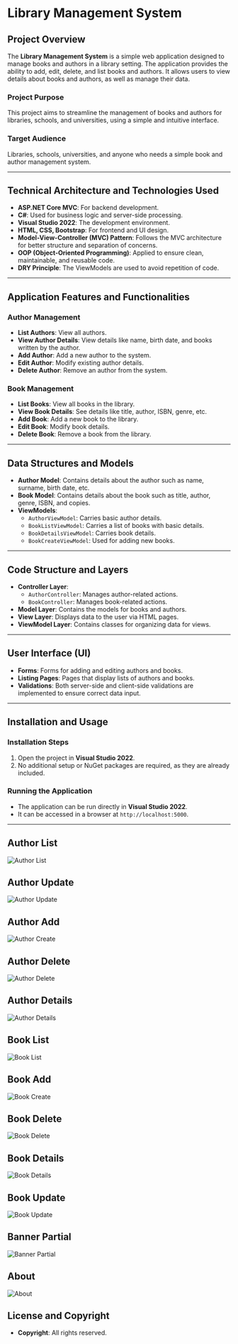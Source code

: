 # Library Management System

## Project Overview
The **Library Management System** is a simple web application designed to manage books and authors in a library setting. The application provides the ability to add, edit, delete, and list books and authors. It allows users to view details about books and authors, as well as manage their data.

### Project Purpose
This project aims to streamline the management of books and authors for libraries, schools, and universities, using a simple and intuitive interface.

### Target Audience
Libraries, schools, universities, and anyone who needs a simple book and author management system.

---

## Technical Architecture and Technologies Used

- **ASP.NET Core MVC**: For backend development.
- **C#**: Used for business logic and server-side processing.
- **Visual Studio 2022**: The development environment.
- **HTML, CSS, Bootstrap**: For frontend and UI design.
- **Model-View-Controller (MVC) Pattern**: Follows the MVC architecture for better structure and separation of concerns.
- **OOP (Object-Oriented Programming)**: Applied to ensure clean, maintainable, and reusable code.
- **DRY Principle**: The ViewModels are used to avoid repetition of code.

---

## Application Features and Functionalities

### Author Management
- **List Authors**: View all authors.
- **View Author Details**: View details like name, birth date, and books written by the author.
- **Add Author**: Add a new author to the system.
- **Edit Author**: Modify existing author details.
- **Delete Author**: Remove an author from the system.

### Book Management
- **List Books**: View all books in the library.
- **View Book Details**: See details like title, author, ISBN, genre, etc.
- **Add Book**: Add a new book to the library.
- **Edit Book**: Modify book details.
- **Delete Book**: Remove a book from the library.

---

## Data Structures and Models

- **Author Model**: Contains details about the author such as name, surname, birth date, etc.
- **Book Model**: Contains details about the book such as title, author, genre, ISBN, and copies.
- **ViewModels**:
  - `AuthorViewModel`: Carries basic author details.
  - `BookListViewModel`: Carries a list of books with basic details.
  - `BookDetailsViewModel`: Carries book details.
  - `BookCreateViewModel`: Used for adding new books.

---

## Code Structure and Layers

- **Controller Layer**:
  - `AuthorController`: Manages author-related actions.
  - `BookController`: Manages book-related actions.
- **Model Layer**: Contains the models for books and authors.
- **View Layer**: Displays data to the user via HTML pages.
- **ViewModel Layer**: Contains classes for organizing data for views.

---

## User Interface (UI)

- **Forms**: Forms for adding and editing authors and books.
- **Listing Pages**: Pages that display lists of authors and books.
- **Validations**: Both server-side and client-side validations are implemented to ensure correct data input.
  
---

## Installation and Usage

### Installation Steps
1. Open the project in **Visual Studio 2022**.
2. No additional setup or NuGet packages are required, as they are already included.

### Running the Application
- The application can be run directly in **Visual Studio 2022**.
- It can be accessed in a browser at `http://localhost:5000`.

---

## Author List


![Author List](https://github.com/user-attachments/assets/122d6220-398e-40be-838f-c22e095baf0e)
 

## Author Update


![Author Update](https://github.com/user-attachments/assets/ab5d552a-0a8b-44a7-a5f7-f56c906e3977)


## Author Add


![Author Create](https://github.com/user-attachments/assets/40e0f6c7-a759-460a-97ce-4e952171cd7b)


## Author Delete


![Author Delete](https://github.com/user-attachments/assets/d3430997-eff0-4c9d-9553-fb6d927de6c8)


## Author Details


![Author Details](https://github.com/user-attachments/assets/25b12d43-0409-4a62-9be6-383519f3fc11)



## Book List


![Book List](https://github.com/user-attachments/assets/d74e0f2f-e0cd-499a-b5f1-97cbfa696128)


## Book Add


![Book Create](https://github.com/user-attachments/assets/81a2c8b0-b6c6-4089-a909-defa993d5863)


## Book Delete


![Book Delete](https://github.com/user-attachments/assets/08c423be-d999-4e3d-8349-ee9d257273fd)


## Book Details


![Book Details](https://github.com/user-attachments/assets/f2572216-6827-4a95-a4db-e7475f00b056)


## Book Update


![Book Update](https://github.com/user-attachments/assets/3170c59f-bb6c-4735-bb5f-d985307cdfdd)


## Banner Partial


![Banner Partial](https://github.com/user-attachments/assets/bab6a63b-2c40-4830-97ac-11992aa0b04a)


## About


![About](https://github.com/user-attachments/assets/b553bdd2-5512-4477-92fd-c7c772519085)


## License and Copyright

- **Copyright**: All rights reserved.
